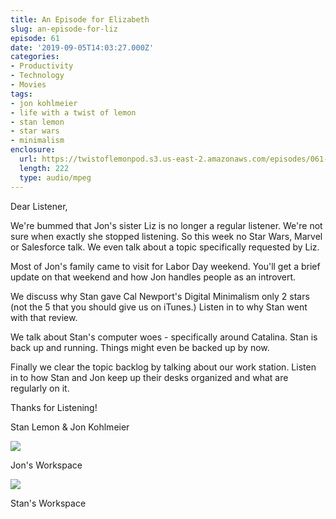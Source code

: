 ```yaml
---
title: An Episode for Elizabeth
slug: an-episode-for-liz
episode: 61
date: '2019-09-05T14:03:27.000Z'
categories:
- Productivity
- Technology
- Movies
tags:
- jon kohlmeier
- life with a twist of lemon
- stan lemon
- star wars
- minimalism
enclosure:
  url: https://twistoflemonpod.s3.us-east-2.amazonaws.com/episodes/061-lwatol-20190905.mp3
  length: 222
  type: audio/mpeg
---
```


Dear Listener,

We're bummed that Jon's sister Liz is no longer a regular listener. We're not sure when exactly she stopped listening. So this week no Star Wars, Marvel or Salesforce talk. We even talk about a topic specifically requested by Liz.

Most of Jon's family came to visit for Labor Day weekend. You'll get a brief update on that weekend and how Jon handles people as an introvert.

We discuss why Stan gave Cal Newport's Digital Minimalism only 2 stars (not the 5 that you should give us on iTunes.) Listen in to why Stan went with that review.

We talk about Stan's computer woes - specifically around Catalina. Stan is back up and running. Things might even be backed up by now.

Finally we clear the topic backlog by talking about our work station. Listen in to how Stan and Jon keep up their desks organized and what are regularly on it.

Thanks for Listening!

Stan Lemon & Jon Kohlmeier

![](images/jon-desk-1024x768.jpg)

Jon's Workspace

![](images/stan-desk-768x1024.jpg)

Stan's Workspace
